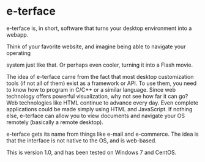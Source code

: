 # e-terface



e-terface is, in short, software that turns your desktop environment into a webapp.

Think of your favorite website, and imagine being able to navigate your operating

system just like that. Or perhaps even cooler, turning it into a Flash movie.

The idea of e-terface came from the fact that most desktop customization tools
(if not all of them) exist as a framework or API. To use them, you need to know
how to program in C/C++ or a similar language. Since web technology offers
powerful visualization, why not see how far it can go? Web technologies like
HTML continue to advance every day. Even complete applications could be made
simply using HTML and JavaScript. If nothing else, e-terface can allow you
to view documents and navigate your OS remotely (basically a remote desktop).

e-terface gets its name from things like e-mail and e-commerce. The idea is that
the interface is not native to the OS, and is web-based.

This is version 1.0, and has been tested on Windows 7 and CentOS.

